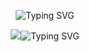 <p align="center">
<img src="https://readme-typing-svg.herokuapp.com?font=Sigmar&size=50&pause=1000&color=4B85F7&center=true&vCenter=true&repeat=false&width=1000&height=90&lines=C-PROGRAMMING+COURSE+WORK" alt="Typing SVG" />
<p>
  
<p align="center">
<img src="https://git.io/typing-svg"><img src="https://readme-typing-svg.herokuapp.com?font=Titan+One&size=40&pause=1000&color=9ED1F7&center=true&vCenter=true&repeat=false&width=500&height=90&lines=BY+KEVIN+ZHAO" alt="Typing SVG" />
<p>

